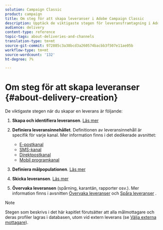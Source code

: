 ```yaml
---
solution: Campaign Classic
product: campaign
title: Om steg för att skapa leveranser i Adobe Campaign Classic
description: Upptäck de viktigaste stegen för leveransframtagning i Adobe Campaign Classic.
audience: delivery
content-type: reference
topic-tags: about-deliveries-and-channels
translation-type: tm+mt
source-git-commit: 972885c3a38bcd3a260574bacbb3f507e11ae05b
workflow-type: tm+mt
source-wordcount: '132'
ht-degree: 7%

---
```



# Om steg för att skapa leveranser {#about-delivery-creation}

De viktigaste stegen när du skapar en leverans är följande:

1. **Skapa och identifiera leveransen**. [Läs mer](../../delivery/using/steps-create-and-identify-the-delivery.md)

1. **Definiera leveransinnehållet**. Definitionen av leveransinnehåll är specifik för varje kanal. Mer information finns i det dedikerade avsnittet:

   * [E-postkanal](../../delivery/using/defining-the-email-content.md)
   * [SMS-kanal](../../delivery/using/sms-channel.md#defining-the-sms-content)
   * [Direktpostkanal](../../delivery/using/defining-the-direct-mail-content.md)
   * [Mobil programkanal](../../delivery/using/about-mobile-app-channel.md)

1. **Definiera målpopulationen**. [Läs mer](../../delivery/using/steps-defining-the-target-population.md)

1. **Skicka leveransen**. [Läs mer](../../delivery/using/steps-sending-the-delivery.md)

1. **Övervaka leveransen** (spårning, karantän, rapporter osv.). Mer information finns i avsnitten [Övervaka leveranser](../../delivery/using/monitoring-a-delivery.md) och [Spåra leveranser](../../delivery/using/about-message-tracking.md) .

>[!NOTE]
>
>Stegen som beskrivs i det här kapitlet förutsätter att alla målmottagare och deras profiler lagras i databasen, utom vid extern leverans (se [Välja externa mottagare](../../delivery/using/steps-defining-the-target-population.md#selecting-external-recipients)).
